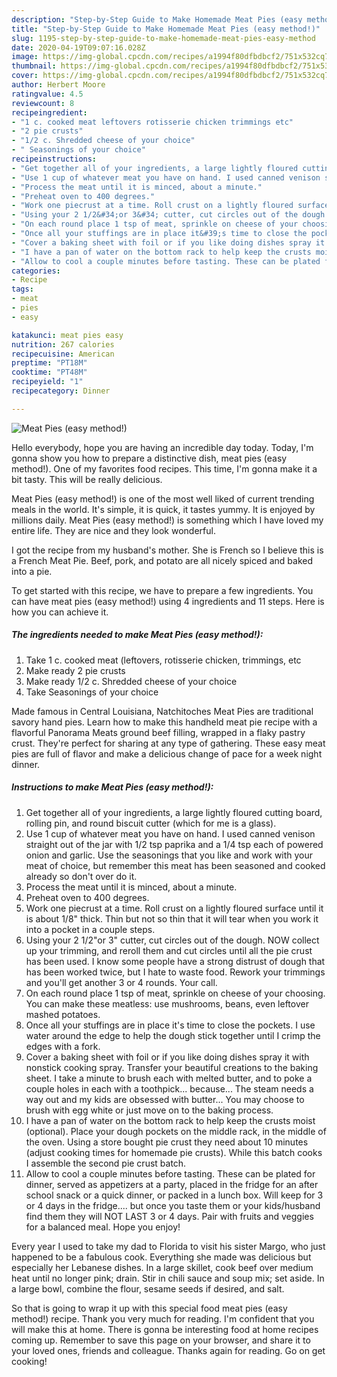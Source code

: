 ```yaml
---
description: "Step-by-Step Guide to Make Homemade Meat Pies (easy method!)"
title: "Step-by-Step Guide to Make Homemade Meat Pies (easy method!)"
slug: 1195-step-by-step-guide-to-make-homemade-meat-pies-easy-method
date: 2020-04-19T09:07:16.028Z
image: https://img-global.cpcdn.com/recipes/a1994f80dfbdbcf2/751x532cq70/meat-pies-easy-method-recipe-main-photo.jpg
thumbnail: https://img-global.cpcdn.com/recipes/a1994f80dfbdbcf2/751x532cq70/meat-pies-easy-method-recipe-main-photo.jpg
cover: https://img-global.cpcdn.com/recipes/a1994f80dfbdbcf2/751x532cq70/meat-pies-easy-method-recipe-main-photo.jpg
author: Herbert Moore
ratingvalue: 4.5
reviewcount: 8
recipeingredient:
- "1 c. cooked meat leftovers rotisserie chicken trimmings etc"
- "2 pie crusts"
- "1/2 c. Shredded cheese of your choice"
- " Seasonings of your choice"
recipeinstructions:
- "Get together all of your ingredients, a large lightly floured cutting board, rolling pin, and round biscuit cutter (which for me is a glass)."
- "Use 1 cup of whatever meat you have on hand. I used canned venison straight out of the jar with 1/2 tsp paprika and a 1/4 tsp each of powered onion and garlic. Use the seasonings that you like and work with your meat of choice, but remember this meat has been seasoned and cooked already so don&#39;t over do it."
- "Process the meat until it is minced, about a minute."
- "Preheat oven to 400 degrees."
- "Work one piecrust at a time. Roll crust on a lightly floured surface until it is about 1/8&#34; thick. Thin but not so thin that it will tear when you work it into a pocket in a couple steps."
- "Using your 2 1/2&#34;or 3&#34; cutter, cut circles out of the dough. NOW collect up your trimming, and reroll them and cut circles until all the pie crust has been used. I know some people have a strong distrust of dough that has been worked twice, but I hate to waste food. Rework your trimmings and you&#39;ll get another 3 or 4 rounds. Your call."
- "On each round place 1 tsp of meat, sprinkle on cheese of your choosing. You can make these meatless: use mushrooms, beans, even leftover mashed potatoes."
- "Once all your stuffings are in place it&#39;s time to close the pockets. I use water around the edge to help the dough stick together until I crimp the edges with a fork."
- "Cover a baking sheet with foil or if you like doing dishes spray it with nonstick cooking spray. Transfer your beautiful creations to the baking sheet. I take a minute to brush each with melted butter, and to poke a couple holes in each with a toothpick... because... The steam needs a way out and my kids are obsessed with butter... You may choose to brush with egg white or just move on to the baking process."
- "I have a pan of water on the bottom rack to help keep the crusts moist (optional). Place your dough pockets on the middle rack, in the middle of the oven. Using a store bought pie crust they need about 10 minutes (adjust cooking times for homemade pie crusts). While this batch cooks I assemble the second pie crust batch."
- "Allow to cool a couple minutes before tasting. These can be plated for dinner, served as appetizers at a party, placed in the fridge for an after school snack or a quick dinner, or packed in a lunch box. Will keep for 3 or 4 days in the fridge.... but once you taste them or your kids/husband find them they will NOT LAST 3 or 4 days. Pair with fruits and veggies for a balanced meal. Hope you enjoy!"
categories:
- Recipe
tags:
- meat
- pies
- easy

katakunci: meat pies easy 
nutrition: 267 calories
recipecuisine: American
preptime: "PT18M"
cooktime: "PT48M"
recipeyield: "1"
recipecategory: Dinner

---
```



![Meat Pies (easy method!)](https://img-global.cpcdn.com/recipes/a1994f80dfbdbcf2/751x532cq70/meat-pies-easy-method-recipe-main-photo.jpg)

Hello everybody, hope you are having an incredible day today. Today, I'm gonna show you how to prepare a distinctive dish, meat pies (easy method!). One of my favorites food recipes. This time, I'm gonna make it a bit tasty. This will be really delicious.

Meat Pies (easy method!) is one of the most well liked of current trending meals in the world. It's simple, it is quick, it tastes yummy. It is enjoyed by millions daily. Meat Pies (easy method!) is something which I have loved my entire life. They are nice and they look wonderful.

I got the recipe from my husband&#39;s mother. She is French so I believe this is a French Meat Pie. Beef, pork, and potato are all nicely spiced and baked into a pie.


To get started with this recipe, we have to prepare a few ingredients. You can have meat pies (easy method!) using 4 ingredients and 11 steps. Here is how you can achieve it.

<!--inarticleads1-->

##### The ingredients needed to make Meat Pies (easy method!):

1. Take 1 c. cooked meat (leftovers, rotisserie chicken, trimmings, etc
1. Make ready 2 pie crusts
1. Make ready 1/2 c. Shredded cheese of your choice
1. Take  Seasonings of your choice


Made famous in Central Louisiana, Natchitoches Meat Pies are traditional savory hand pies. Learn how to make this handheld meat pie recipe with a flavorful Panorama Meats ground beef filling, wrapped in a flaky pastry crust. They&#39;re perfect for sharing at any type of gathering. These easy meat pies are full of flavor and make a delicious change of pace for a week night dinner. 

<!--inarticleads2-->

##### Instructions to make Meat Pies (easy method!):

1. Get together all of your ingredients, a large lightly floured cutting board, rolling pin, and round biscuit cutter (which for me is a glass).
1. Use 1 cup of whatever meat you have on hand. I used canned venison straight out of the jar with 1/2 tsp paprika and a 1/4 tsp each of powered onion and garlic. Use the seasonings that you like and work with your meat of choice, but remember this meat has been seasoned and cooked already so don&#39;t over do it.
1. Process the meat until it is minced, about a minute.
1. Preheat oven to 400 degrees.
1. Work one piecrust at a time. Roll crust on a lightly floured surface until it is about 1/8&#34; thick. Thin but not so thin that it will tear when you work it into a pocket in a couple steps.
1. Using your 2 1/2&#34;or 3&#34; cutter, cut circles out of the dough. NOW collect up your trimming, and reroll them and cut circles until all the pie crust has been used. I know some people have a strong distrust of dough that has been worked twice, but I hate to waste food. Rework your trimmings and you&#39;ll get another 3 or 4 rounds. Your call.
1. On each round place 1 tsp of meat, sprinkle on cheese of your choosing. You can make these meatless: use mushrooms, beans, even leftover mashed potatoes.
1. Once all your stuffings are in place it&#39;s time to close the pockets. I use water around the edge to help the dough stick together until I crimp the edges with a fork.
1. Cover a baking sheet with foil or if you like doing dishes spray it with nonstick cooking spray. Transfer your beautiful creations to the baking sheet. I take a minute to brush each with melted butter, and to poke a couple holes in each with a toothpick... because... The steam needs a way out and my kids are obsessed with butter... You may choose to brush with egg white or just move on to the baking process.
1. I have a pan of water on the bottom rack to help keep the crusts moist (optional). Place your dough pockets on the middle rack, in the middle of the oven. Using a store bought pie crust they need about 10 minutes (adjust cooking times for homemade pie crusts). While this batch cooks I assemble the second pie crust batch.
1. Allow to cool a couple minutes before tasting. These can be plated for dinner, served as appetizers at a party, placed in the fridge for an after school snack or a quick dinner, or packed in a lunch box. Will keep for 3 or 4 days in the fridge.... but once you taste them or your kids/husband find them they will NOT LAST 3 or 4 days. Pair with fruits and veggies for a balanced meal. Hope you enjoy!


Every year I used to take my dad to Florida to visit his sister Margo, who just happened to be a fabulous cook. Everything she made was delicious but especially her Lebanese dishes. In a large skillet, cook beef over medium heat until no longer pink; drain. Stir in chili sauce and soup mix; set aside. In a large bowl, combine the flour, sesame seeds if desired, and salt. 

So that is going to wrap it up with this special food meat pies (easy method!) recipe. Thank you very much for reading. I'm confident that you will make this at home. There is gonna be interesting food at home recipes coming up. Remember to save this page on your browser, and share it to your loved ones, friends and colleague. Thanks again for reading. Go on get cooking!
